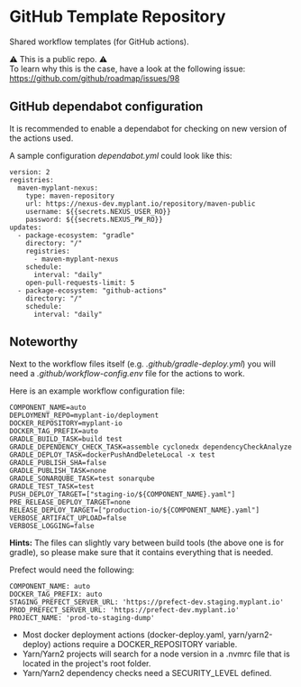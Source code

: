 # GitHub Template Repository

Shared workflow templates (for GitHub actions).

:warning: This is a public repo. :warning:  
To learn why this is the case, have a look at the following issue:
https://github.com/github/roadmap/issues/98

## GitHub dependabot configuration

It is recommended to enable a dependabot for checking on new version of the
actions used.

A sample configuration _dependabot.yml_ could look like this:

```
version: 2
registries:
  maven-myplant-nexus:
    type: maven-repository
    url: https://nexus-dev.myplant.io/repository/maven-public
    username: ${{secrets.NEXUS_USER_RO}}
    password: ${{secrets.NEXUS_PW_RO}}
updates:
  - package-ecosystem: "gradle"
    directory: "/"
    registries:
      - maven-myplant-nexus
    schedule:
      interval: "daily"
    open-pull-requests-limit: 5
  - package-ecosystem: "github-actions"
    directory: "/"
    schedule:
      interval: "daily"
```

## Noteworthy

Next to the workflow files itself (e.g. _.github/gradle-deploy.yml_) you will
need a _.github/workflow-config.env_ file for the actions to work.

Here is an example workflow configuration file:

```
COMPONENT_NAME=auto
DEPLOYMENT_REPO=myplant-io/deployment
DOCKER_REPOSITORY=myplant-io
DOCKER_TAG_PREFIX=auto
GRADLE_BUILD_TASK=build test
GRADLE_DEPENDENCY_CHECK_TASK=assemble cyclonedx dependencyCheckAnalyze
GRADLE_DEPLOY_TASK=dockerPushAndDeleteLocal -x test
GRADLE_PUBLISH_SHA=false
GRADLE_PUBLISH_TASK=none
GRADLE_SONARQUBE_TASK=test sonarqube
GRADLE_TEST_TASK=test
PUSH_DEPLOY_TARGET=["staging-io/${COMPONENT_NAME}.yaml"]
PRE_RELEASE_DEPLOY_TARGET=none
RELEASE_DEPLOY_TARGET=["production-io/${COMPONENT_NAME}.yaml"]
VERBOSE_ARTIFACT_UPLOAD=false
VERBOSE_LOGGING=false
```

**Hints:**
The files can slightly vary between build tools (the above one is for gradle),
so please make sure that it contains everything that is needed.

Prefect would need the following:
```
COMPONENT_NAME: auto
DOCKER_TAG_PREFIX: auto
STAGING_PREFECT_SERVER_URL: 'https://prefect-dev.staging.myplant.io'
PROD_PREFECT_SERVER_URL: 'https://prefect-dev.myplant.io'
PROJECT_NAME: 'prod-to-staging-dump'
```

- Most docker deployment actions (docker-deploy.yaml, yarn/yarn2-deploy) actions
  require a DOCKER_REPOSITORY variable.
- Yarn/Yarn2 projects will search for a node version in a .nvmrc file that is
  located in the project's root folder.
- Yarn/Yarn2 dependency checks need a SECURITY_LEVEL defined.
